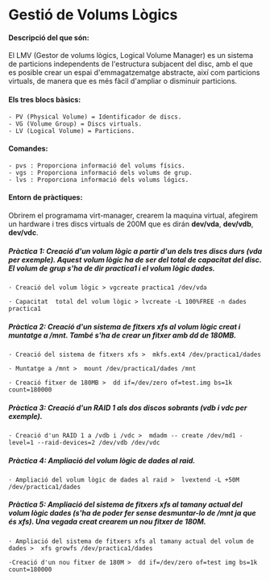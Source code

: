 # Gestió de Volums Lògics

#### Descripció del que són:

El LMV (Gestor de volums lògics, Logical Volume Manager) es un sistema de particions independents de l'estructura subjacent del disc, amb el que es posible crear un espai d'emmagatzematge abstracte, així com particions virtuals, de manera que es més fàcil d'ampliar o disminuir particions.


#### Els tres blocs bàsics:

    - PV (Physical Volume) = Identificador de discs.
    - VG (Volume Group) = Discs virtuals.
    - LV (Logical Volume) = Particions.

#### Comandes:

    - pvs : Proporciona informació del volums físics. 
    - vgs : Proporciona informació dels volums de grup.
    - lvs : Proporciona informació dels volums lógics. 

#### Entorn de pràctiques:

Obrirem el programama virt-manager, crearem la maquina virtual, afegirem un hardware i tres discs virtuals de 200M que es dirán **dev/vda**, **dev/vdb**, **dev/vdc**.

##### Pràctica 1: Creació d'un volum lògic a partir d'un dels tres discs durs (vda per exemple). Aquest volum lògic ha de ser del total de capacitat del disc. El volum de grup s'ha de dir practica1 i el volum lògic dades.

    · Creació del volum lògic > vgcreate practica1 /dev/vda

    · Capacitat  total del volum lògic > lvcreate -L 100%FREE -n dades practica1

##### Pràctica 2: Creació d'un sistema de fitxers xfs al volum lògic creat i muntatge a /mnt. També s'ha de crear un fitxer amb dd de 180MB.

    · Creació del sistema de fitxers xfs >  mkfs.ext4 /dev/practica1/dades

    · Muntatge a /mnt >  mount /dev/practica1/dades /mnt

    · Creació fitxer de 180MB >  dd if=/dev/zero of=test.img bs=1k count=180000

##### Pràctica 3: Creació d'un RAID 1 als dos discos sobrants (vdb i vdc per exemple).

    · Creació d'un RAID 1 a /vdb i /vdc >  mdadm -- create /dev/md1 -level=1 --raid-devices=2 /dev/vdb /dev/vdc

##### Pràctica 4: Ampliació del volum lògic de dades al raid.

    · Ampliació del volum lògic de dades al raid >  lvextend -L +50M /dev/practica1/dades

##### Pràctica 5: Ampliació del sistema de fitxers xfs al tamany actual del volum lògic dades (s'ha de poder fer sense desmuntar-lo de /mnt ja que és xfs). Una vegada creat crearem un nou fitxer de 180M.

    · Ampliació del sistema de fitxers xfs al tamany actual del volum de dades >  xfs growfs /dev/practica1/dades
    
    ·Creació d'un nou fitxer de 180M >  dd if=/dev/zero of=test img bs=1k count=180000
